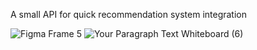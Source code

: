 A small API for quick recommendation system integration

![Figma Frame 5](https://github.com/user-attachments/assets/87d4b345-3662-4113-8a93-40fbf5fe59a9)
![Your Paragraph Text Whiteboard (6)](https://github.com/user-attachments/assets/c42dfca3-b20f-4e83-87f0-f36c65585736)
